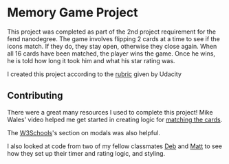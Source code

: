 # Memory Game Project

This project was completed as part of the 2nd project requirement for the fend nanodegree. The game involves flipping 2 cards at a time to see if the icons match. If they do, they stay open, otherwise they close again. When all 16 cards have been matched, the player wins the game. Once he wins, he is told how long it took him and what his star rating was. 

I created this project according to the [rubric](https://review.udacity.com/#!/rubrics/591/view) given by Udacity

## Contributing

There were a great many resources I used to complete this project! Mike Wales' video helped me get started in creating logic for [matching the cards](https://www.youtube.com/watch?reload=9&reload=9&v=_rUH-sEs68Y&app=desktop).

The [W3Schools](https://www.w3schools.com/howto/howto_css_modals.asp)'s section on modals was also helpful.

I also looked at code from two of my fellow classmates [Deb](https://github.com/DebBugging/Memory-Game--Udacity-FEND/blob/master/css/app.css) and [Matt](https://github.com/mattdahlseid/national-parks-memory-game/blob/master/css/styles.css) to see how they set up their timer and rating logic, and styling.